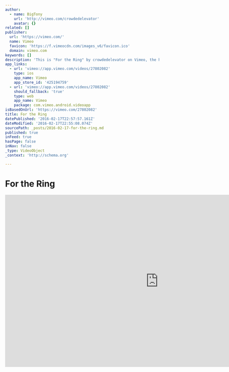 ```yaml
---
author:
  - name: BigTony
    url: 'http://vimeo.com/crowdedelevator'
    avatar: {}
related: []
publisher:
  url: 'https://vimeo.com/'
  name: Vimeo
  favicon: 'https://f.vimeocdn.com/images_v6/favicon.ico'
  domain: vimeo.com
keywords: []
description: 'This is "For the Ring" by crowdedelevator on Vimeo, the home for high quality videos and the people who love them.'
app_links:
  - url: 'vimeo://app.vimeo.com/videos/27802082'
    type: ios
    app_name: Vimeo
    app_store_id: '425194759'
  - url: 'vimeo://app.vimeo.com/videos/27802082'
    should_fallback: 'true'
    type: web
    app_name: Vimeo
    package: com.vimeo.android.videoapp
isBasedOnUrl: 'https://vimeo.com/27802082'
title: For the Ring
datePublished: '2016-02-17T22:57:57.161Z'
dateModified: '2016-02-17T22:55:08.074Z'
sourcePath: _posts/2016-02-17-for-the-ring.md
published: true
inFeed: true
hasPage: false
inNav: false
_type: VideoObject
_context: 'http://schema.org'

---
```

# For the Ring

<iframe src="https://cdn.embedly.com/widgets/media.html?src=https%3A%2F%2Fplayer.vimeo.com%2Fvideo%2F27802082&amp;url=https%3A%2F%2Fvimeo.com%2F27802082&amp;image=http%3A%2F%2Fi.vimeocdn.com%2Fvideo%2F184941304_1280.jpg&amp;key=b7d04c9b404c499eba89ee7072e1c4f7&amp;type=text%2Fhtml&amp;schema=vimeo" width="1000" height="563" scrolling="no" frameborder="0" allowfullscreen="allowfullscreen" style=""></iframe>
